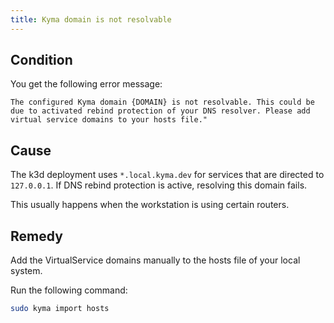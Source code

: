 ```yaml
---
title: Kyma domain is not resolvable
---
```


## Condition

You get the following error message:

```
The configured Kyma domain {DOMAIN} is not resolvable. This could be due to activated rebind protection of your DNS resolver. Please add virtual service domains to your hosts file."
```

## Cause

The k3d deployment uses `*.local.kyma.dev` for services that are directed to `127.0.0.1`. If DNS rebind protection is active, resolving this domain fails.

This usually happens when the workstation is using certain routers.

## Remedy

Add the VirtualService domains manually to the hosts file of your local system.

Run the following command:

```bash
sudo kyma import hosts 
```
